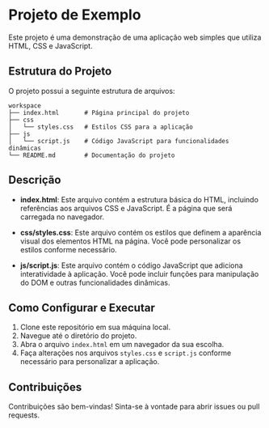 # Projeto de Exemplo

Este projeto é uma demonstração de uma aplicação web simples que utiliza HTML, CSS e JavaScript. 

## Estrutura do Projeto

O projeto possui a seguinte estrutura de arquivos:

```
workspace
├── index.html       # Página principal do projeto
├── css
│   └── styles.css   # Estilos CSS para a aplicação
├── js
│   └── script.js    # Código JavaScript para funcionalidades dinâmicas
└── README.md        # Documentação do projeto
```

## Descrição

- **index.html**: Este arquivo contém a estrutura básica do HTML, incluindo referências aos arquivos CSS e JavaScript. É a página que será carregada no navegador.
  
- **css/styles.css**: Este arquivo contém os estilos que definem a aparência visual dos elementos HTML na página. Você pode personalizar os estilos conforme necessário.

- **js/script.js**: Este arquivo contém o código JavaScript que adiciona interatividade à aplicação. Você pode incluir funções para manipulação do DOM e outras funcionalidades dinâmicas.

## Como Configurar e Executar

1. Clone este repositório em sua máquina local.
2. Navegue até o diretório do projeto.
3. Abra o arquivo `index.html` em um navegador da sua escolha.
4. Faça alterações nos arquivos `styles.css` e `script.js` conforme necessário para personalizar a aplicação.

## Contribuições

Contribuições são bem-vindas! Sinta-se à vontade para abrir issues ou pull requests.